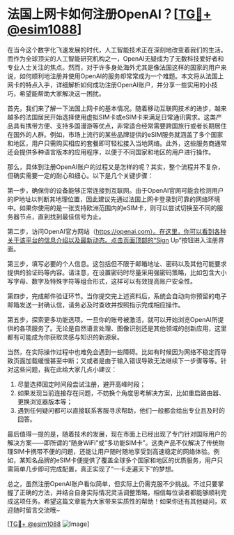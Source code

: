 # 法国上网卡如何注册OpenAI？[[TG💪+ @esim1088](https://t.me/s/esim1088)]

在当今这个数字化飞速发展的时代，人工智能技术正在深刻地改变着我们的生活。而作为全球顶尖的人工智能研究机构之一，OpenAI无疑成为了无数科技爱好者和专业人士关注的焦点。然而，对于许多身处海外尤其是像法国这样的国家的用户来说，如何顺利地注册并使用OpenAI的服务却常常成为一个难题。本文将从法国上网卡的特点入手，详细解析如何成功注册OpenAI账户，并分享一些实用的小技巧，希望能帮助大家解决这一困扰。

首先，我们来了解一下法国上网卡的基本情况。随着移动互联网技术的进步，越来越多的法国居民开始选择使用虚拟SIM卡或eSIM卡来满足日常通讯需求。这类产品具有携带方便、支持多国漫游等优点，非常适合经常需要跨国旅行或者长期居住在国外的人群。例如，市场上流行的某些品牌提供的eSIM服务就涵盖了多个国家和地区，用户只需购买相应的套餐即可轻松接入当地网络。此外，这些服务商通常还会提供多种语言版本的应用程序，以便于不同国家和地区的用户进行操作。

那么，具体到注册OpenAI账户的过程又是怎样的呢？其实，整个流程并不复杂，但确实需要一定的耐心和细心。以下是几个关键步骤：

第一步，确保你的设备能够正常连接到互联网。由于OpenAI官网可能会检测用户的IP地址以判断其地理位置，因此建议先通过法国上网卡登录到可靠的网络环境中。如果你使用的是一张支持欧洲范围内的eSIM卡，则可以尝试切换至不同的服务器节点，直到找到最佳信号为止。

第二步，访问OpenAI官方网站（https://openai.com）。在这里，你可以看到各种关于该平台的信息介绍以及最新动态。点击页面顶部的“Sign Up”按钮进入注册界面。

第三步，填写必要的个人信息。这包括但不限于邮箱地址、密码以及其他可能要求提供的验证码等内容。请注意，在设置密码时尽量采用强密码策略，比如包含大小写字母、数字及特殊字符等组合形式，这样可以有效提高账户安全性。

第四步，完成邮件验证环节。当你提交完上述资料后，系统会自动向你预留的电子邮箱发送一封确认信，请务必及时查收并按照指示完成相应操作。

第五步，探索更多功能选项。一旦你的账号被激活，就可以开始浏览OpenAI所提供的各项服务了。无论是自然语言处理、图像识别还是其他领域的创新应用，这里都有可能成为你获取灵感与知识的新源泉。

当然，在实际操作过程中也难免会遇到一些障碍。比如有时候因为网络不稳定而导致页面加载缓慢甚至中断；又或者是由于输入错误导致无法继续下一步骤等等。针对这些问题，我在此给大家几点小建议：

1. 尽量选择固定时间段尝试注册，避开高峰时段；
2. 如果发现当前连接存在问题，不妨换个角度思考解决方案，比如重启路由器、更换浏览器版本等；
3. 遇到任何疑问都可以直接联系客服寻求帮助，他们一般都会给出专业且及时的回答。

最后值得一提的是，随着技术的发展，现在市面上已经出现了专门针对国际用户的解决方案——即所谓的“随身WiFi”或“多功能SIM卡”。这类产品不仅解决了传统物理SIM卡携带不便的问题，还能让用户随时随地享受到高速稳定的网络体验。例如，某知名品牌的eSIM卡便提供了覆盖全球多个国家和地区的优质服务，用户只需简单几步即可完成配置，真正实现了“一卡走遍天下”的梦想。

总之，虽然注册OpenAI账户看似简单，但实际上仍需克服不少挑战。不过只要掌握了正确的方法，并结合自身实际情况灵活调整策略，相信每位读者都能够顺利完成这项任务。希望这篇文章能为大家带来实质性的帮助！如果你还有其他疑问，欢迎随时留言交流哦~

[[TG💪+ @esim1088](https://t.me/s/esim1088) ![Image](https://i.postimg.cc/4NQfJmqS/Snipaste-2025-05-13-00-14-12.png)]